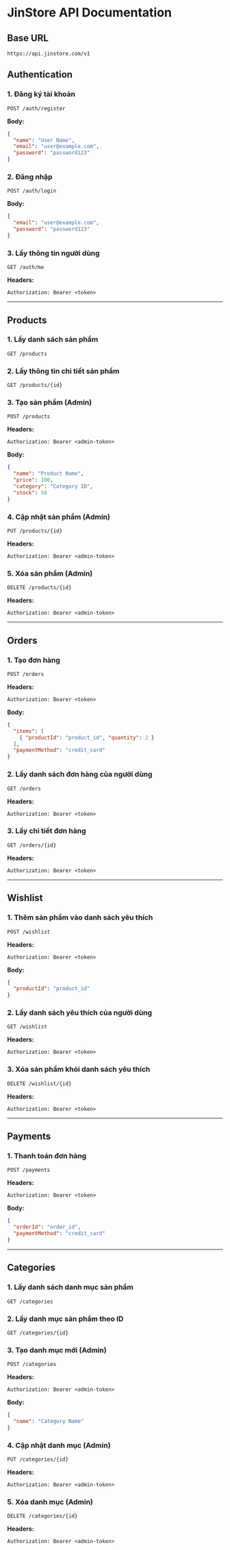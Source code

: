 # JinStore API Documentation

## Base URL
```
https://api.jinstore.com/v1
```

## Authentication
### 1. Đăng ký tài khoản
```
POST /auth/register
```
**Body:**
```json
{
  "name": "User Name",
  "email": "user@example.com",
  "password": "password123"
}
```

### 2. Đăng nhập
```
POST /auth/login
```
**Body:**
```json
{
  "email": "user@example.com",
  "password": "password123"
}
```

### 3. Lấy thông tin người dùng
```
GET /auth/me
```
**Headers:**
```
Authorization: Bearer <token>
```

---

## Products
### 1. Lấy danh sách sản phẩm
```
GET /products
```

### 2. Lấy thông tin chi tiết sản phẩm
```
GET /products/{id}
```

### 3. Tạo sản phẩm (Admin)
```
POST /products
```
**Headers:**
```
Authorization: Bearer <admin-token>
```
**Body:**
```json
{
  "name": "Product Name",
  "price": 100,
  "category": "Category ID",
  "stock": 50
}
```

### 4. Cập nhật sản phẩm (Admin)
```
PUT /products/{id}
```
**Headers:**
```
Authorization: Bearer <admin-token>
```

### 5. Xóa sản phẩm (Admin)
```
DELETE /products/{id}
```
**Headers:**
```
Authorization: Bearer <admin-token>
```

---

## Orders
### 1. Tạo đơn hàng
```
POST /orders
```
**Headers:**
```
Authorization: Bearer <token>
```
**Body:**
```json
{
  "items": [
    { "productId": "product_id", "quantity": 2 }
  ],
  "paymentMethod": "credit_card"
}
```

### 2. Lấy danh sách đơn hàng của người dùng
```
GET /orders
```
**Headers:**
```
Authorization: Bearer <token>
```

### 3. Lấy chi tiết đơn hàng
```
GET /orders/{id}
```
**Headers:**
```
Authorization: Bearer <token>
```

---

## Wishlist
### 1. Thêm sản phẩm vào danh sách yêu thích
```
POST /wishlist
```
**Headers:**
```
Authorization: Bearer <token>
```
**Body:**
```json
{
  "productId": "product_id"
}
```

### 2. Lấy danh sách yêu thích của người dùng
```
GET /wishlist
```
**Headers:**
```
Authorization: Bearer <token>
```

### 3. Xóa sản phẩm khỏi danh sách yêu thích
```
DELETE /wishlist/{id}
```
**Headers:**
```
Authorization: Bearer <token>
```

---

## Payments
### 1. Thanh toán đơn hàng
```
POST /payments
```
**Headers:**
```
Authorization: Bearer <token>
```
**Body:**
```json
{
  "orderId": "order_id",
  "paymentMethod": "credit_card"
}
```

---

## Categories
### 1. Lấy danh sách danh mục sản phẩm
```
GET /categories
```

### 2. Lấy danh mục sản phẩm theo ID
```
GET /categories/{id}
```

### 3. Tạo danh mục mới (Admin)
```
POST /categories
```
**Headers:**
```
Authorization: Bearer <admin-token>
```
**Body:**
```json
{
  "name": "Category Name"
}
```

### 4. Cập nhật danh mục (Admin)
```
PUT /categories/{id}
```
**Headers:**
```
Authorization: Bearer <admin-token>
```

### 5. Xóa danh mục (Admin)
```
DELETE /categories/{id}
```
**Headers:**
```
Authorization: Bearer <admin-token>
```

